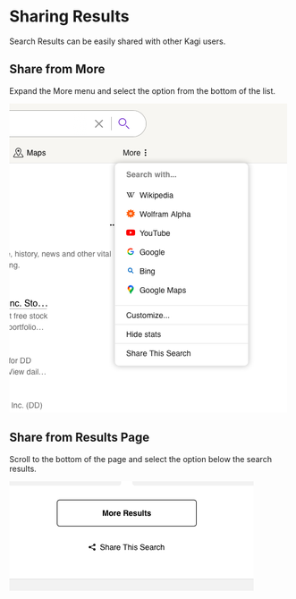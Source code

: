 # Sharing Results

Search Results can be easily shared with other Kagi users.

## Share from More

Expand the More menu and select the option from the bottom of the list.

![Share From More](media/share_results_more.png)

## Share from Results Page

Scroll to the bottom of the page and select the option below the search results.

![Share From Results](media/share_results_search.png)
